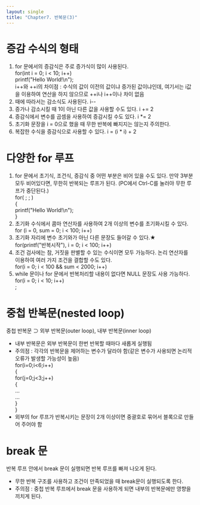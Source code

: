 ```yaml
---
layout: single
title: "Chapter7. 반복문(3)"
---
```


# 증감 수식의 형태

1. for 문에서의 증감식은 주로 증가식이 많이 사용된다.   
for(int i = 0; i < 10; i++)   
  printf("Hello World!\n");   
i++와 ++i의 차이점 : 수식의 값이 이전의 값이냐 증가된 값이냐인데, 여기서는 i값을 이용하여 연산을 하지 않으므로 ++i나 i++이나 차이 없음   
2. 때에 따라서는 감소식도 사용된다. i--   
3. 증가나 감소시킬 때 1이 아닌 다른 값을 사용할 수도 있다. i += 2   
4. 증감식에서 변수를 곱셈을 사용하여 증감시킬 수도 있다. i *= 2   
5. 초기화 문장을 i = 0으로 했을 때 무한 반복에 빠지지는 않는지 주의한다.   
6. 복잡한 수식을 증감식으로 사용할 수 있다. i = (i * i) + 2   

# 다양한 for 루프

1. for 문에서 초기식, 조건식, 증감식 중 어떤 부분은 비어 있을 수도 있다. 만약 3부분 모두 비어있다면, 무한히 반복되는 루프가 된다. (PC에서 Ctrl-C를 눌러야 무한 루프가 중단된다.)   
for( ; ; )   
{   
  printf("Hello World!\n");   
}   
2. 초기화 수식에서 콤마 연산자를 사용하여 2개 이상의 변수를 초기화시킬 수 있다.   
for (i = 0, sum = 0; i < 100; i++)   
3. 초기화 자리에 변수 초기와가 아닌 다른 문장도 들어갈 수 있다.★   
for(printf("반복시작"), i = 0; i < 100; i++)   
4. 조건 검사에는 참, 거짓을 판별할 수 있는 수식이면 모두 가능하다. 논리 연산자를 이용하여 여러 가지 조건을 결합할 수도 있다.   
for(i = 0; i < 100 && sum < 2000; i++)   
5. while 문이나 for 문에서 반복처리할 내용이 없다면 NULL 문장도 사용 가능하다.   
for(i = 0; i < 10; i++)   
        ;   

# 중첩 반복문(nested loop)

중첩 반복문 ⊃ 외부 반복문(outer loop), 내부 반복문(inner loop)   
+ 내부 반복문은 외부 반복문이 한번 반복할 때마다 새롭게 실행됨   
+ 주의점 : 각각의 반복문을 제어하는 변수가 달라야 함(같은 변수가 사용되면 논리적 오류가 발생할 가능성이 높음)   
for(i=0;i<6;i++)   
{   
  for(j=0;j<3;j++)   
  {   
  ...   
  ...   
  }   
}   
+ 외부의 for 루프가 반복시키는 문장이 2개 이상이면 중괄호로 묶어서 블록으로 만들어 주어야 함   

# break 문

반복 루프 안에서 break 문이 실행되면 반복 루프를 빠져 나오게 된다.   
+ 무한 반복 구조를 사용하고 조건이 만족되었을 때 break문이 실행되도록 한다.   
+ 주의점 : 중첩 반복 루프에서 break 문을 사용하게 되면 내부의 반복문에만 영향을 끼치게 된다.   
           

